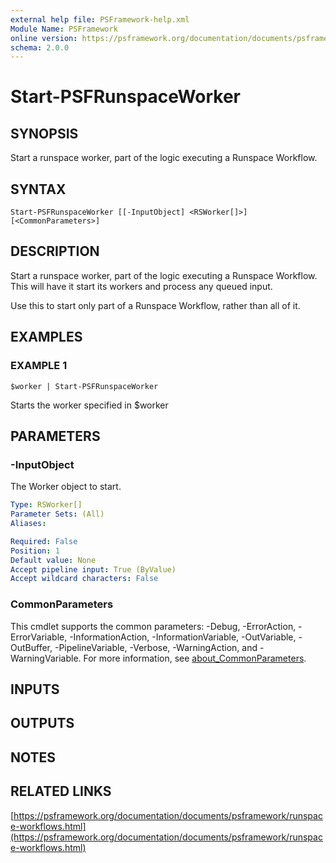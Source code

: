 ```yaml
---
external help file: PSFramework-help.xml
Module Name: PSFramework
online version: https://psframework.org/documentation/documents/psframework/runspace-workflows.html
schema: 2.0.0
---
```


# Start-PSFRunspaceWorker

## SYNOPSIS
Start a runspace worker, part of the logic executing a Runspace Workflow.

## SYNTAX

```
Start-PSFRunspaceWorker [[-InputObject] <RSWorker[]>] [<CommonParameters>]
```

## DESCRIPTION
Start a runspace worker, part of the logic executing a Runspace Workflow.
This will have it start its workers and process any queued input.

Use this to start only part of a Runspace Workflow, rather than all of it.

## EXAMPLES

### EXAMPLE 1
```
$worker | Start-PSFRunspaceWorker
```

Starts the worker specified in $worker

## PARAMETERS

### -InputObject
The Worker object to start.

```yaml
Type: RSWorker[]
Parameter Sets: (All)
Aliases:

Required: False
Position: 1
Default value: None
Accept pipeline input: True (ByValue)
Accept wildcard characters: False
```

### CommonParameters
This cmdlet supports the common parameters: -Debug, -ErrorAction, -ErrorVariable, -InformationAction, -InformationVariable, -OutVariable, -OutBuffer, -PipelineVariable, -Verbose, -WarningAction, and -WarningVariable. For more information, see [about_CommonParameters](http://go.microsoft.com/fwlink/?LinkID=113216).

## INPUTS

## OUTPUTS

## NOTES

## RELATED LINKS

[https://psframework.org/documentation/documents/psframework/runspace-workflows.html](https://psframework.org/documentation/documents/psframework/runspace-workflows.html)

